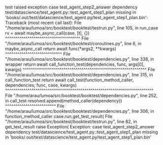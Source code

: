 
test raised exception case test_agent_step2_answer dependency test/datascience/test_agent.py::test_agent_step1_plan missing in 'books/.out/test/datascience/test_agent.py/test_agent_step1_plan.bin':
Traceback (most recent call last):
  File "/home/arau/lumoa/src/booktest/booktest/testrun.py", line 105, in run_case
    rv = await maybe_async_call(case, [t], {})
         ^^^^^^^^^^^^^^^^^^^^^^^^^^^^^^^^^^^^^
  File "/home/arau/lumoa/src/booktest/booktest/coroutines.py", line 6, in maybe_async_call
    return await func(*args2, **kwargs)
           ^^^^^^^^^^^^^^^^^^^^^^^^^^^^
  File "/home/arau/lumoa/src/booktest/booktest/dependencies.py", line 338, in wrapper
    return await call_function_test(dependencies, func, args[0], kwargs)
           ^^^^^^^^^^^^^^^^^^^^^^^^^^^^^^^^^^^^^^^^^^^^^^^^^^^^^^^^^^^^^
  File "/home/arau/lumoa/src/booktest/booktest/dependencies.py", line 315, in call_function_test
    return await call_test(function_method_caller, dependencies, func, case, kwargs)
           ^^^^^^^^^^^^^^^^^^^^^^^^^^^^^^^^^^^^^^^^^^^^^^^^^^^^^^^^^^^^^^^^^^^^^^^^^
  File "/home/arau/lumoa/src/booktest/booktest/dependencies.py", line 252, in call_test
    resolved.append(method_caller(dependency))
                    ^^^^^^^^^^^^^^^^^^^^^^^^^
  File "/home/arau/lumoa/src/booktest/booktest/dependencies.py", line 306, in function_method_caller
    case.run.get_test_result(
  File "/home/arau/lumoa/src/booktest/booktest/testrun.py", line 82, in get_test_result
    raise Exception(
Exception: case test_agent_step2_answer dependency test/datascience/test_agent.py::test_agent_step1_plan missing in 'books/.out/test/datascience/test_agent.py/test_agent_step1_plan.bin'

